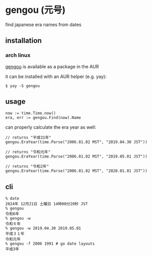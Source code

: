 # gengou (元号)

find japanese era names from dates

## installation

### arch linux

[gengou](https://aur.archlinux.org/packages/gengou)
is available as a package in the AUR

it can be installed with an AUR helper (e.g. yay):
```
$ yay -S gengou
```

## usage

```
now := time.Time.now()
era, err := gengou.Find(now).Name
```

can properly calculate the era year as well:

```
// returns "平成31年"
gengou.EraYear(time.Parse("2006.01.02 MST", "2019.04.30 JST"))

// returns "令和元年"
gengou.EraYear(time.Parse("2006.01.02 MST", "2019.05.01 JST"))

// returns "令和2年"
gengou.EraYear(time.Parse("2006.01.02 MST", "2020.01.01 JST"))
```

## cli

```
% date
2024年 12月21日 土曜日 14時00分20秒 JST
% gengou
令和6年
% gengou -w
令和６年
% gengou -w 2019.04.30 2019.05.01
平成３１年
令和元年
% gengou -f 2006 1991 # go date layouts
平成3年
```


